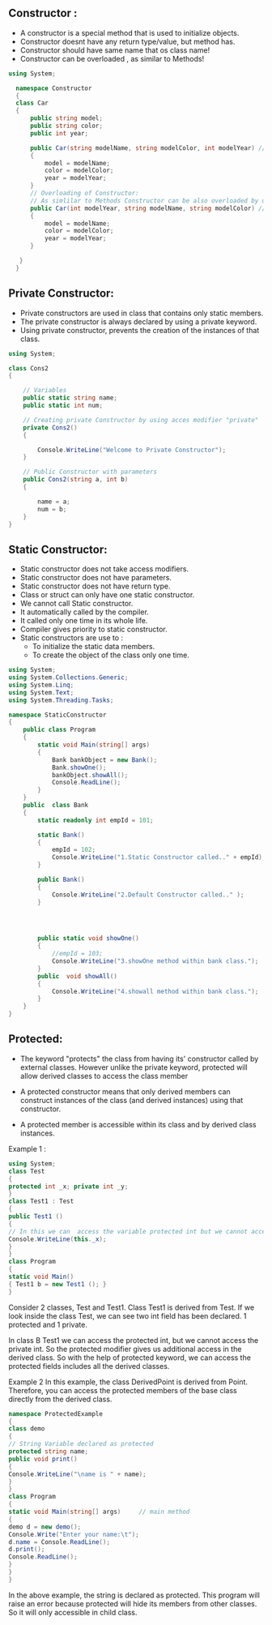   ## Constructor : 
  * A constructor is a special method that is used to initialize objects.
  * Constructor doesnt have any return type/value, but method has.
  * Constructor should have same name that os class name!
  * Constructor can be overloaded , as similar to Methods!

  ```C#
  using System;

    namespace Constructor 
    {
    class Car
    {
        public string model;
        public string color;
        public int year;

        public Car(string modelName, string modelColor, int modelYear) //parametrized constructor
        {
            model = modelName;
            color = modelColor;
            year = modelYear;
        }
        // Overloading of Constructor:
        // As simlilar to Methods Constructor can be also overloaded by using reference type!
        public Car(int modelYear, string modelName, string modelColor) //parametrized constructor
        {
            model = modelName;
            color = modelColor;
            year = modelYear;
        }

     }
    }
  ```


 ## Private Constructor:
* Private constructors are used in class that contains only static members. 
* The private constructor is always declared by using a private keyword.
* Using private constructor, prevents the creation of the instances of that class.

```C#
using System;

class Cons2
{

	// Variables
	public static string name;
	public static int num;

	// Creating private Constructor by using acces modifier "private"
	private Cons2()
	{

		Console.WriteLine("Welcome to Private Constructor");
	}

	// Public Constructor with parameters
	public Cons2(string a, int b)
	{

		name = a;
		num = b;
	}
}

```


## Static Constructor:

* Static constructor does not take access modifiers.
* Static constructor does not  have parameters.
* Static constructor does not  have return type.
* Class or struct can only have one static constructor.
* We cannot call Static constructor.
* It automatically called by the compiler.
* It called only one time in its whole life.
* Compiler gives priority to static constructor.
* Static  constructors are use to :
    * To initialize the static data members.
    * To create the object of the class only one time.


```C#
using System;
using System.Collections.Generic;
using System.Linq;
using System.Text;
using System.Threading.Tasks;

namespace StaticConstructor
{
    public class Program
    {
        static void Main(string[] args)
        {
            Bank bankObject = new Bank();
            Bank.showOne();
            bankObject.showAll();
            Console.ReadLine();
        }
    }
    public  class Bank
    {
        static readonly int empId = 101;

        static Bank()
        {
            empId = 102;
            Console.WriteLine("1.Static Constructor called.." + empId);
        }

        public Bank()
        {
            Console.WriteLine("2.Default Constructor called.." );
        }

        


        public static void showOne()
        {
            //empId = 103;
            Console.WriteLine("3.showOne method within bank class.");
        }
        public  void showAll()
        {
            Console.WriteLine("4.showall method within bank class.");
        }
    }
}

```

## Protected:
* The keyword "protects" the class from having its' constructor called by external classes.  However unlike the private keyword, protected will allow derived classes to access the class member
* A protected constructor means that only derived members can construct instances of the class (and derived instances) using that constructor.

* A protected member is accessible within its class and by derived class instances.

Example 1 :


```c#
using System;
class Test
{
protected int _x; private int _y;
}
class Test1 : Test
{
public Test1 ()
{
// In this we can  access the variable protected int but we cannot access private int variable
Console.WriteLine(this._x);
}
}
class Program
{
static void Main()
{ Test1 b = new Test1 (); }
}

```
Consider 2 classes, Test and Test1. Class Test1 is derived from Test. If we look inside the class Test, we can see two int field has been declared. 1 protected and 1 private.

In class B Test1 we can access the protected int, but we cannot access the private int. So the protected modifier gives us additional access in the derived class. So with the help of protected keyword, we can access the protected fields includes all the derived classes.

Example 2
In this example, the class DerivedPoint is derived from Point. Therefore, you can access the protected members of the base class directly from the derived class.

```C#
namespace ProtectedExample
{
class demo
{
// String Variable declared as protected
protected string name;
public void print()
{
Console.WriteLine("\name is " + name);
}
}
class Program
{
static void Main(string[] args)     // main method
{
demo d = new demo();
Console.Write("Enter your name:\t");
d.name = Console.ReadLine();
d.print();
Console.ReadLine();
}
}
}
```
In the above example, the string is declared as protected. This program will raise an error because protected will hide its members from other classes. So it will only accessible in child class.



